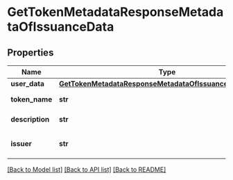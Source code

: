 # GetTokenMetadataResponseMetadataOfIssuanceData

## Properties
Name | Type | Description | Notes
------------ | ------------- | ------------- | -------------
**user_data** | [**GetTokenMetadataResponseMetadataOfIssuanceDataUserData**](GetTokenMetadataResponseMetadataOfIssuanceDataUserData.md) |  | [optional] 
**token_name** | **str** | Token symbol | [optional] 
**description** | **str** | Token description | [optional] 
**issuer** | **str** | Name of token issuer | [optional] 

[[Back to Model list]](../README.md#documentation-for-models) [[Back to API list]](../README.md#documentation-for-api-endpoints) [[Back to README]](../README.md)


